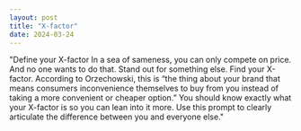 ```yaml
---
layout: post
title: "X-factor"
date: 2024-03-24
---
```


"Define your X-factor In a sea of sameness, you can only compete on price. And no one wants to do that. Stand out for something else. Find your X-factor. According to Orzechowski, this is “the thing about your brand that means consumers inconvenience themselves to buy from you instead of taking a more convenient or cheaper option.” You should know exactly what your X-factor is so you can lean into it more. Use this prompt to clearly articulate the difference between you and everyone else."
